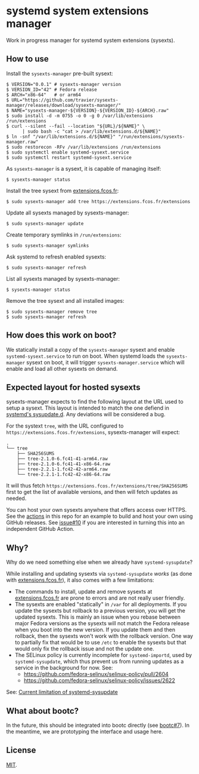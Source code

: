 # systemd system extensions manager

Work in progress manager for systemd system extensions (sysexts).

## How to use

Install the `sysexts-manager` pre-built sysext:

```
$ VERSION="0.0.1" # sysexts-manager version
$ VERSION_ID="42" # Fedora release
$ ARCH="x86-64"   # or arm64
$ URL="https://github.com/travier/sysexts-manager/releases/download/sysexts-manager/"
$ NAME="sysexts-manager-${VERSION}-${VERSION_ID}-${ARCH}.raw"
$ sudo install -d -m 0755 -o 0 -g 0 /var/lib/extensions /run/extensions
$ curl --silent --fail --location "${URL}/${NAME}" \
      | sudo bash -c "cat > /var/lib/extensions.d/${NAME}"
$ ln -snf "/var/lib/extensions.d/${NAME}" "/run/extensions/sysexts-manager.raw"
$ sudo restorecon -RFv /var/lib/extensions /run/extensions
$ sudo systemctl enable systemd-sysext.service
$ sudo systemctl restart systemd-sysext.service
```

As `sysexts-manager` is a sysext, it is capable of managing itself:

```
$ sysexts-manager status
```

Install the tree sysext from [extensions.fcos.fr](https://extensions.fcos.fr):

```
$ sudo sysexts-manager add tree https://extensions.fcos.fr/extensions
```

Update all sysexts managed by sysexts-manager:

```
$ sudo sysexts-manager update
```

Create temporary symlinks in `/run/extensions`:

```
$ sudo sysexts-manager symlinks
```

Ask systemd to refresh enabled sysexts:

```
$ sudo sysexts-manager refresh
```

List all sysexts managed by sysexts-manager:

```
$ sysexts-manager status
```

Remove the tree sysext and all installed images:

```
$ sudo sysexts-manager remove tree
$ sudo sysexts-manager refresh
```

## How does this work on boot?

We statically install a copy of the `sysexts-manager` sysext and enable
`systemd-sysext.service` to run on boot. When systemd loads the
`sysexts-manager` sysext on boot, it will trigger `sysexts-manager.service`
which will enable and load all other sysexts on demand.

## Expected layout for hosted sysexts

sysexts-manager expects to find the following layout at the URL used to
setup a sysext. This layout is intended to match the one defiend in
[systemd's sysupdate.d](https://www.freedesktop.org/software/systemd/man/latest/sysupdate.d.html).
Any deviations will be considered a bug.

For the systext `tree`, with the URL configured to
`https://extensions.fcos.fr/extensions`, sysexts-manager will expect:

```
.
└── tree
    ├── SHA256SUMS
    ├── tree-2.1.0-6.fc41-41-arm64.raw
    ├── tree-2.1.0-6.fc41-41-x86-64.raw
    ├── tree-2.2.1-1.fc42-42-arm64.raw
    └── tree-2.2.1-1.fc42-42-x86-64.raw
```

It will thus fetch `https://extensions.fcos.fr/extensions/tree/SHA256SUMS`
first to get the list of available versions, and then will fetch updates as
needed.

You can host your own sysexts anywhere that offers access over HTTPS. See the
[actions](.github/actions) in this repo for an example to build and host your
own using GitHub releases. See
[issue#10](https://github.com/travier/sysexts-manager/issues/10) if you are
interested in turning this into an independent GitHub Action.

## Why?

Why do we need something else when we already have `systemd-sysupdate`?

While installing and updating sysexts via `systemd-sysupdate` *works* (as done
with [extensions.fcos.fr](https://extensions.fcos.fr/)), it also comes with a
few limitations:
- The commands to install, update and remove sysexts at
  [extensions.fcos.fr](https://extensions.fcos.fr/) are prone to errors and are
  not really user friendly.
- The sysexts are enabled "statically" in `/var` for all deployments. If you
  update the sysexts but rollback to a previous version, you will get the
  updated sysexts. This is mainly an issue when you rebase between major Fedora
  versions as the sysexts will not match the Fedora release when you boot into
  the new version. If you update them and then rollback, then the sysexts won't
  work with the rollback version. One way to partially fix that would be to use
  `/etc` to enable the sysexts but that would only fix the rollback issue and
  not the update one.
- The SELinux policy is currently incomplete for `systemd-importd`, used by
  `systemd-sysupdate`, which thus prevent us from running updates as a service
  in the background for now. See:
  - <https://github.com/fedora-selinux/selinux-policy/pull/2604>
  - <https://github.com/fedora-selinux/selinux-policy/issues/2622>

See: [Current limitation of systemd-sysupdate](https://travier.github.io/fedora-sysexts/#current-limitation-of-systemd-sysupdate)

## What about bootc?

In the future, this should be integrated into bootc directly (see
[bootc#7](https://github.com/bootc-dev/bootc/issues/7)). In the meantime, we
are prototyping the interface and usage here.

## License

[MIT](LICENSE).
